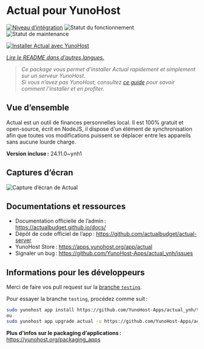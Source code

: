 <!--
Nota bene : ce README est automatiquement généré par <https://github.com/YunoHost/apps/tree/master/tools/readme_generator>
Il NE doit PAS être modifié à la main.
-->

# Actual pour YunoHost

[![Niveau d’intégration](https://apps.yunohost.org/badge/integration/actual)](https://ci-apps.yunohost.org/ci/apps/actual/)
![Statut du fonctionnement](https://apps.yunohost.org/badge/state/actual)
![Statut de maintenance](https://apps.yunohost.org/badge/maintained/actual)

[![Installer Actual avec YunoHost](https://install-app.yunohost.org/install-with-yunohost.svg)](https://install-app.yunohost.org/?app=actual)

*[Lire le README dans d'autres langues.](./ALL_README.md)*

> *Ce package vous permet d’installer Actual rapidement et simplement sur un serveur YunoHost.*  
> *Si vous n’avez pas YunoHost, consultez [ce guide](https://yunohost.org/install) pour savoir comment l’installer et en profiter.*

## Vue d’ensemble

Actual est un outil de finances personnelles local. Il est 100% gratuit et open-source, écrit en NodeJS, il dispose d'un élément de synchronisation afin que toutes vos modifications puissent se déplacer entre les appareils sans aucune lourde charge.

**Version incluse :** 24.11.0~ynh1

## Captures d’écran

![Capture d’écran de Actual](./doc/screenshots/screenshot.png)

## Documentations et ressources

- Documentation officielle de l’admin : <https://actualbudget.github.io/docs/>
- Dépôt de code officiel de l’app : <https://github.com/actualbudget/actual-server>
- YunoHost Store : <https://apps.yunohost.org/app/actual>
- Signaler un bug : <https://github.com/YunoHost-Apps/actual_ynh/issues>

## Informations pour les développeurs

Merci de faire vos pull request sur la [branche `testing`](https://github.com/YunoHost-Apps/actual_ynh/tree/testing).

Pour essayer la branche `testing`, procédez comme suit :

```bash
sudo yunohost app install https://github.com/YunoHost-Apps/actual_ynh/tree/testing --debug
ou
sudo yunohost app upgrade actual -u https://github.com/YunoHost-Apps/actual_ynh/tree/testing --debug
```

**Plus d’infos sur le packaging d’applications :** <https://yunohost.org/packaging_apps>
